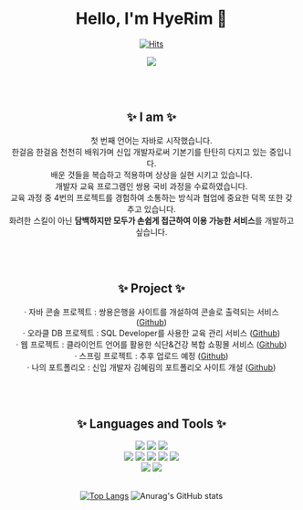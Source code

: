 <div align="center">
 
# Hello, I'm HyeRim 👏
[![Hits](https://hits.seeyoufarm.com/api/count/incr/badge.svg?url=https%3A%2F%2Fgithub.com%2FKHRKHR&count_bg=%23C7CBC4&title_bg=%2378A27B&icon=smugmug.svg&icon_color=%23E7E7E7&title=hits&edge_flat=true)](https://hits.seeyoufarm.com)

 <img src="https://user-images.githubusercontent.com/97592294/153415792-e2c5d3e7-d128-400e-b57d-c69c305d7603.gif" />




</br></br>
## **:sparkles:&nbsp;I am&nbsp;:sparkles:**
첫 번째 언어는 자바로 시작했습니다. </br>
한걸음 한걸음 천천히 배워가며 신입 개발자로써 기본기를 탄탄히 다지고 있는 중입니다. </br>
배운 것들을 복습하고 적용하며 상상을 실현 시키고 있습니다. </br>
개발자 교육 프로그램인 쌍용 국비 과정을 수료하였습니다. </br>
교육 과정 중 4번의 프로젝트를 경험하여 소통하는 방식과 협업에 중요한 덕목 또한 갖추고 있습니다. </br>
화려한 스킬이 아닌 **담백하지만 모두가 손쉽게 접근하여 이용 가능한 서비스**를 개발하고 싶습니다.</br>


</br></br>
## **:sparkles:&nbsp;Project&nbsp;:sparkles:**
  · 자바 콘솔 프로젝트 : 쌍용은행을 사이트를 개설하여 콘솔로 출력되는 서비스 ([Github](https://github.com/KHRKHR/JavaProject))</br>
  · 오라클 DB 프로젝트 : SQL Developer를 사용한 교육 관리 서비스 ([Github](https://github.com/KHRKHR/OracleProject))</br>
  · 웹 프로젝트 : 클라이언트 언어를 활용한 식단&건강 복합 쇼핑몰 서비스 ([Github](https://github.com/KHRKHR/WebProject))</br>
  · 스프링 프로젝트 : 추후 업로드 예정 ([Github](https://github.com/KHRKHR/SpringProject))</br>
  · 나의 포트폴리오 : 신입 개발자 김혜림의 포트폴리오 사이트 개설 ([Github](https://github.com/KHRKHR/Portfolio))


</br></br>
## **:sparkles:&nbsp;Languages and Tools&nbsp;:sparkles:**
<div>
<img src="https://img.shields.io/badge/HTML-E34F26?style=flat-square&logo=HTML5&logoColor=white"/>
<img src="https://img.shields.io/badge/CSS3-F68212?style=flat-square&logo=CSS3&logoColor=white"/>
<img src="https://img.shields.io/badge/JavaScript-F7DF1E?style=flat-square&logo=JavaScript&logoColor=white"/><br/>
<img src="https://img.shields.io/badge/JQuery-0769AD?style=flat-square&logo=jQuery&logoColor=white"/>
<img src="https://img.shields.io/badge/VSCode-5C2D91?style=flat-square&logo=VisualStudio&logoColor=white"/>
<img src="https://img.shields.io/badge/Java-3178C6?style=flat-square&logo=Java&logoColor=white"/>
<img src="https://img.shields.io/badge/Spring-61DAFB?style=flat-square&logo=Spring&logoColor=white"/>
<img src="https://img.shields.io/badge/Eclipse IDE-000000?style=flat-square&logo=Next.Eclipse IDE&logoColor=white"/><br/>
 <img src="https://img.shields.io/badge/Oracle-caa6fe?style=flat-square&logo=Oracle&logoColor=white"/>
 <img src="https://img.shields.io/badge/MySQL-FF6C37?style=flat-square&logo=MySQL&logoColor=white"/>
</div>

<br />

[![Top Langs](https://github-readme-stats.vercel.app/api/top-langs/?username=KHRKHR&layout=compact)](https://github.com/KHRKHR/github-readme-stats)
![Anurag's GitHub stats](https://github-readme-stats.vercel.app/api?username=KHRKHR&show_icons=true&theme=vue)
</div>
